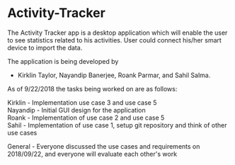 # Activity-Tracker
The Activity Tracker app is a desktop application which will enable the user to see statistics related to his activities. User could connect his/her smart device to import the data. 

The application is being developed by 
- Kirklin Taylor, Nayandip Banerjee, Roank Parmar, and Sahil Salma.

As of 9/22/2018 the tasks being worked on are as follows:

Kirklin - Implementation use case 3 and use case 5  
Nayandip - Initial GUI design for the application  
Roank - Implementation of use case 2 and use case 5  
Sahil - Implementation of use case 1, setup git repository and think of other use cases

General - Everyone discussed the use cases and requirements on 2018/09/22, and everyone will evaluate each other's work 

